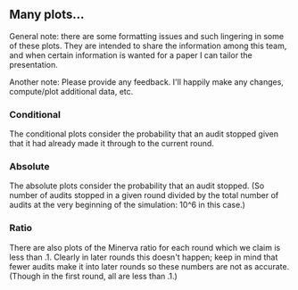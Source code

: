 ## Many plots...
General note: there are some formatting issues and such lingering in some of 
these plots. They are intended to share the information among this team, and 
when certain information is wanted for a paper I can tailor the presentation.

Another note: Please provide any feedback. I'll happily make any changes, 
compute/plot additional data, etc.

### Conditional
The conditional plots consider the probability that an audit stopped
given that it had already made it through to the current round.

### Absolute
The absolute plots consider the probability that an audit stopped.
(So number of audits stopped in a given round divided by the total 
number of audits at the very beginning of the simulation: 10^6 in this case.)

### Ratio
There are also plots of the Minerva ratio for each round which we claim is less
than .1. Clearly in later rounds this doesn't happen; keep in mind that
fewer audits make it into later rounds so these numbers are not as accurate.
(Though in the first round, all are less than .1.)


